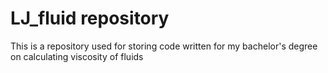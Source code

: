 # LJ_fluid repository
This is a repository used for storing code written for my bachelor's degree on calculating viscosity of fluids